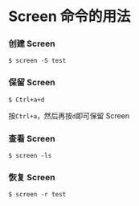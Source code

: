 # Screen 命令的用法

### 创建 Screen
```
$ screen -S test
```
### 保留 Screen
```
$ Ctrl+a+d
```
按`Ctrl+a`，然后再按`d`即可保留 Screen
### 查看 Screen
```
$ screen -ls
```
### 恢复 Screen
```
$ screen -r test
```
